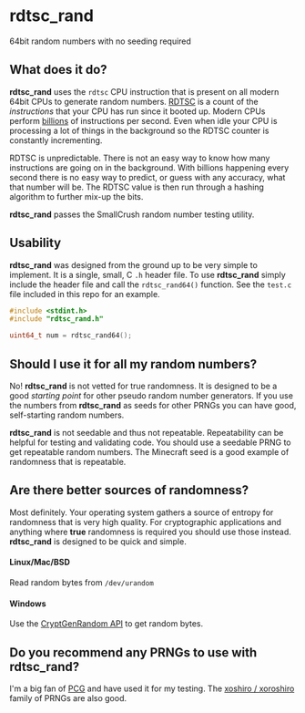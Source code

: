# rdtsc_rand

64bit random numbers with no seeding required

## What does it do?

**rdtsc_rand** uses the `rdtsc` CPU instruction that is present on all modern
64bit CPUs to generate random numbers.
[RDTSC](https://en.wikipedia.org/wiki/Time_Stamp_Counter) is a count of the
_instructions_ that your CPU has run since it booted up. Modern CPUs perform
[billions](https://en.wikipedia.org/wiki/Instructions_per_second#CPU_results)
of instructions per second. Even when idle your CPU is processing a lot of
things in the background so the RDTSC counter is constantly incrementing.

RDTSC is unpredictable. There is not an easy way to know how many
instructions are going on in the background. With billions happening
every second there is no easy way to predict, or guess with any accuracy,
what that number will be. The RDTSC value is then run through a hashing
algorithm to further mix-up the bits.

**rdtsc_rand** passes the SmallCrush random number testing utility.

## Usability

**rdtsc_rand** was designed from the ground up to be very simple to
implement. It is a single, small, C `.h` header file. To use **rdtsc_rand**
simply include the header file and call the `rdtsc_rand64()` function. See
the `test.c` file included in this repo for an example.

```c
#include <stdint.h>
#include "rdtsc_rand.h"

uint64_t num = rdtsc_rand64();
```

## Should I use it for all my random numbers?

No! **rdtsc_rand** is not vetted for true randomness. It is designed to be
a good _starting point_ for other pseudo random number generators. If you
use the numbers from **rdtsc_rand** as seeds for other PRNGs you can have
good, self-starting random numbers.

**rdtsc_rand** is not seedable and thus not repeatable. Repeatability can
be helpful for testing and validating code. You should use a seedable PRNG
to get repeatable random numbers. The Minecraft seed is a good example of
randomness that is repeatable.

## Are there better sources of randomness?

Most definitely. Your operating system gathers a source of entropy for
randomness that is very high quality. For cryptographic applications
and anything where **true** randomness is required you should use those
instead. **rdtsc_rand** is designed to be quick and simple.

#### Linux/Mac/BSD

Read random bytes from `/dev/urandom`

#### Windows

Use the [CryptGenRandom API](https://learn.microsoft.com/en-us/windows/win32/api/wincrypt/nf-wincrypt-cryptgenrandom)
to get random bytes.

## Do you recommend any PRNGs to use with rdtsc_rand?

I'm a big fan of [PCG](https://www.pcg-random.org/) and have
used it for my testing. The [xoshiro / xoroshiro](https://prng.di.unimi.it/)
family of PRNGs are also good.
